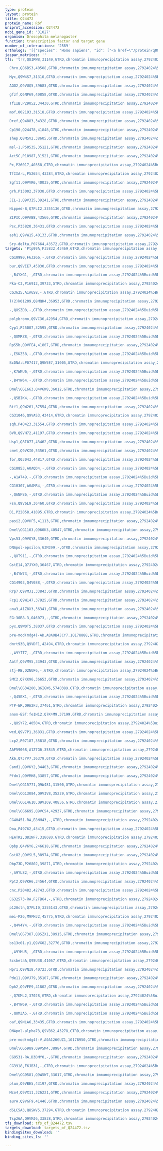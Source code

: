 ```yaml
---
type: protein
layout: protein
title: Q24472
protein_name: Rbf
uniprot_accession: Q24472
ncbi_gene_id: '31027'
organism: Drosophila melanogaster
function: transcription factor and target gene
number_of_interactions: '2589'
orthologs: '[{"species": "Homo sapiens", "id": ["<a href=\"/protein/q08999\">Q08999</a>", "<a href=\"/protein/p28749\">P28749</a>"]}, {"species": "Danio rerio", "id": ["<a href=\"/protein/e7fdm3\">E7FDM3</a>", "<a href=\"/protein/f1qy31\">F1QY31</a>"]}, {"species": "Mus musculus", "id": ["<a href=\"/protein/q64701\">Q64701</a>", "<a href=\"/protein/q64700\">Q64700</a>"]}, {"species": "Rattus norvegicus", "id": ["<a href=\"/protein/g3v7p7\">G3V7P7</a>", "A0A573VVF2"]}]'
jaspar_matrices: ''
tfs: 'trr,Q8IRW8,31149,GTRD,chromatin immunoprecipitation assay,27924024%5Buid%5D,No

  Chro,Q86BS3,40508,GTRD,chromatin immunoprecipitation assay,27924024%5Buid%5D,No

  Myc,Q9W4S7,31310,GTRD,chromatin immunoprecipitation assay,27924024%5Buid%5D,No

  AGO2,Q9VUQ5,39683,GTRD,chromatin immunoprecipitation assay,27924024%5Buid%5D,No

  gfzf,Q6NP69,40858,GTRD,chromatin immunoprecipitation assay,27924024%5Buid%5D,No

  TfIIB,P29052,34430,GTRD,chromatin immunoprecipitation assay,27924024%5Buid%5D,No

  mof,O02193,31518,GTRD,chromatin immunoprecipitation assay,27924024%5Buid%5D,No

  Dref,Q94883,34328,GTRD,chromatin immunoprecipitation assay,27924024%5Buid%5D,No

  Cp190,Q24478,41848,GTRD,chromatin immunoprecipitation assay,27924024%5Buid%5D,No

  shep,Q8MSV2,38605,GTRD,chromatin immunoprecipitation assay,27924024%5Buid%5D,No

  msl-1,P50535,35121,GTRD,chromatin immunoprecipitation assay,27924024%5Buid%5D,No

  Act5C,P10987,31521,GTRD,chromatin immunoprecipitation assay,27924024%5Buid%5D,No

  Pc,P26017,40358,GTRD,chromatin immunoprecipitation assay,27924024%5Buid%5D,No

  TfIIA-L,P52654,43284,GTRD,chromatin immunoprecipitation assay,27924024%5Buid%5D,No

  Sgf11,Q9VVR6,40035,GTRD,chromatin immunoprecipitation assay,27924024%5Buid%5D,No

  grh,P13002,37038,GTRD,chromatin immunoprecipitation assay,27924024%5Buid%5D,No

  JIL-1,Q9V3I5,39241,GTRD,chromatin immunoprecipitation assay,27924024%5Buid%5D,No

  Nipped-B,Q7PLI2,3355136,GTRD,chromatin immunoprecipitation assay,27924024%5Buid%5D,No

  ZIPIC,Q9VAB8,43566,GTRD,chromatin immunoprecipitation assay,27924024%5Buid%5D,No

  Psc,P35820,36431,GTRD,chromatin immunoprecipitation assay,27924024%5Buid%5D,No

  ash1,Q9VW15,40133,GTRD,chromatin immunoprecipitation assay,27924024%5Buid%5D,No

  Sry-delta,P07664,43572,GTRD,chromatin immunoprecipitation assay,27924024%5Buid%5D,No'
targets: 'Ptp99A,P35832,43469,GTRD,chromatin immunoprecipitation assay,27924024%5Buid%5D,No

  CG10990,F6J2G6,-,GTRD,chromatin immunoprecipitation assay,27924024%5Buid%5D,No

  bur,Q9VIE7,45830,GTRD,chromatin immunoprecipitation assay,27924024%5Buid%5D,No

  -,B4YXG1,-,GTRD,chromatin immunoprecipitation assay,27924024%5Buid%5D,No

  Pka-C3,P16912,39733,GTRD,chromatin immunoprecipitation assay,27924024%5Buid%5D,No

  CG3625,A1A6S8,-,GTRD,chromatin immunoprecipitation assay,27924024%5Buid%5D,No

  l(2)k01209,Q8MQK4,36953,GTRD,chromatin immunoprecipitation assay,27924024%5Buid%5D,No

  -,Q8SZD8,-,GTRD,chromatin immunoprecipitation assay,27924024%5Buid%5D,No

  polybromo,Q9VC36,42954,GTRD,chromatin immunoprecipitation assay,27924024%5Buid%5D,No

  Cyp1,P25007,32595,GTRD,chromatin immunoprecipitation assay,27924024%5Buid%5D,No

  -,Q8MRZ8,-,GTRD,chromatin immunoprecipitation assay,27924024%5Buid%5D,No

  RpS5b,Q9VFE4,41807,GTRD,chromatin immunoprecipitation assay,27924024%5Buid%5D,No

  -,E5KZ58,-,GTRD,chromatin immunoprecipitation assay,27924024%5Buid%5D,No

  BcDNA:LP07417,Q9W5E7,31005,GTRD,chromatin immunoprecipitation assay,27924024%5Buid%5D,No

  -,K7WKU6,-,GTRD,chromatin immunoprecipitation assay,27924024%5Buid%5D,No

  -,B4YW64,-,GTRD,chromatin immunoprecipitation assay,27924024%5Buid%5D,No

  Dmel\CG1663,Q4V6W8,36012,GTRD,chromatin immunoprecipitation assay,27924024%5Buid%5D,No

  -,Q5BIK4,-,GTRD,chromatin immunoprecipitation assay,27924024%5Buid%5D,No

  Rtf1,Q9W261,37554,GTRD,chromatin immunoprecipitation assay,27924024%5Buid%5D,No

  CG31046,Q9VAS3,43414,GTRD,chromatin immunoprecipitation assay,27924024%5Buid%5D,No

  sqh,P40423,31554,GTRD,chromatin immunoprecipitation assay,27924024%5Buid%5D,No

  BVR,Q9VH72,41197,GTRD,chromatin immunoprecipitation assay,27924024%5Buid%5D,No

  Usp1,Q8I077,43462,GTRD,chromatin immunoprecipitation assay,27924024%5Buid%5D,No

  cmet,Q9VKI0,53561,GTRD,chromatin immunoprecipitation assay,27924024%5Buid%5D,No

  for,Q03043,44817,GTRD,chromatin immunoprecipitation assay,27924024%5Buid%5D,No

  CG10853,A0AQD4,-,GTRD,chromatin immunoprecipitation assay,27924024%5Buid%5D,No

  -,A1A749,-,GTRD,chromatin immunoprecipitation assay,27924024%5Buid%5D,No

  CG10307,A0AMR4,-,GTRD,chromatin immunoprecipitation assay,27924024%5Buid%5D,No

  -,Q6NP86,-,GTRD,chromatin immunoprecipitation assay,27924024%5Buid%5D,No

  Fsn,Q9V6L9,36460,GTRD,chromatin immunoprecipitation assay,27924024%5Buid%5D,No

  D1,P22058,41095,GTRD,chromatin immunoprecipitation assay,27924024%5Buid%5D,No

  pasi2,Q9VHF5,41113,GTRD,chromatin immunoprecipitation assay,27924024%5Buid%5D,No

  Dmel\CG1103,Q960K3,40547,GTRD,chromatin immunoprecipitation assay,27924024%5Buid%5D,No

  Vps53,Q9VQY8,33640,GTRD,chromatin immunoprecipitation assay,27924024%5Buid%5D,No

  DNApol-epsilon,G3M399,-,GTRD,chromatin immunoprecipitation assay,27924024%5Buid%5D,No

  -,Q8T911,-,GTRD,chromatin immunoprecipitation assay,27924024%5Buid%5D,No

  GstE14,Q7JYX0,36467,GTRD,chromatin immunoprecipitation assay,27924024%5Buid%5D,No

  -,B4YW73,-,GTRD,chromatin immunoprecipitation assay,27924024%5Buid%5D,No

  CG14903,Q4V688,-,GTRD,chromatin immunoprecipitation assay,27924024%5Buid%5D,No

  Rrp7,Q9VMJ1,33843,GTRD,chromatin immunoprecipitation assay,27924024%5Buid%5D,No

  Fcp1,Q9W147,37925,GTRD,chromatin immunoprecipitation assay,27924024%5Buid%5D,No

  ana3,A1Z8X3,36341,GTRD,chromatin immunoprecipitation assay,27924024%5Buid%5D,No

  EG:30B8.3,O46073,-,GTRD,chromatin immunoprecipitation assay,27924024%5Buid%5D,No

  pyx,Q9W0T5,38037,GTRD,chromatin immunoprecipitation assay,27924024%5Buid%5D,No

  pre-mod(mdg4)-AD,A0A0B4JCY7,10178888,GTRD,chromatin immunoprecipitation assay,27924024%5Buid%5D,No

  dmrt93B,Q9VDF1,42494,GTRD,chromatin immunoprecipitation assay,27924024%5Buid%5D,No

  -,A9YIT7,-,GTRD,chromatin immunoprecipitation assay,27924024%5Buid%5D,No

  Aatf,Q9VM95,33943,GTRD,chromatin immunoprecipitation assay,27924024%5Buid%5D,No

  stj-RB,D2NUF6,-,GTRD,chromatin immunoprecipitation assay,27924024%5Buid%5D,No

  SMC2,Q7KK96,36653,GTRD,chromatin immunoprecipitation assay,27924024%5Buid%5D,No

  Dmel\CG34200,Q6IGW6,5740389,GTRD,chromatin immunoprecipitation assay,27924024%5Buid%5D,No

  -,Q45EX1,-,GTRD,chromatin immunoprecipitation assay,27924024%5Buid%5D,No

  PTP-ER,Q9W2F3,37461,GTRD,chromatin immunoprecipitation assay,27924024%5Buid%5D,No

  anon-EST:fe1H12,Q7K4M9,37199,GTRD,chromatin immunoprecipitation assay,27924024%5Buid%5D,No

  -,Q8SY72,40504,GTRD,chromatin immunoprecipitation assay,27924024%5Buid%5D,No

  wcd,Q9V7P1,36831,GTRD,chromatin immunoprecipitation assay,27924024%5Buid%5D,No

  Lcp2,P07187,35818,GTRD,chromatin immunoprecipitation assay,27924024%5Buid%5D,No

  AAF59068,A1Z7G6,35845,GTRD,chromatin immunoprecipitation assay,27924024%5Buid%5D,No

  Ak6,Q7JYV7,36379,GTRD,chromatin immunoprecipitation assay,27924024%5Buid%5D,No

  Cand1,Q9VKY2,34403,GTRD,chromatin immunoprecipitation assay,27924024%5Buid%5D,No

  Pfdn1,Q9VMH8,33857,GTRD,chromatin immunoprecipitation assay,27924024%5Buid%5D,No

  Dmel\CG15771,Q9W481,31500,GTRD,chromatin immunoprecipitation assay,27924024%5Buid%5D,No

  Dmel\CG13084,Q9VIV8,35229,GTRD,chromatin immunoprecipitation assay,27924024%5Buid%5D,No

  Dmel\CG14610,Q9VI69,40856,GTRD,chromatin immunoprecipitation assay,27924024%5Buid%5D,No

  Dmel\CG6695,Q9VC54,42937,GTRD,chromatin immunoprecipitation assay,27924024%5Buid%5D,No

  CG40451-RA,E8NH43,-,GTRD,chromatin immunoprecipitation assay,27924024%5Buid%5D,No

  Doa,P49762,43415,GTRD,chromatin immunoprecipitation assay,27924024%5Buid%5D,No

  HEATR2,Q8INF7,318680,GTRD,chromatin immunoprecipitation assay,27924024%5Buid%5D,No

  Opbp,Q4V6Y6,246618,GTRD,chromatin immunoprecipitation assay,27924024%5Buid%5D,No

  GstO2,Q9VSL5,38974,GTRD,chromatin immunoprecipitation assay,27924024%5Buid%5D,No

  Dbp73D,P26802,39871,GTRD,chromatin immunoprecipitation assay,27924024%5Buid%5D,No

  -,A9YL82,-,GTRD,chromatin immunoprecipitation assay,27924024%5Buid%5D,No

  Ppt2,Q9VKH6,34564,GTRD,chromatin immunoprecipitation assay,27924024%5Buid%5D,No

  cnc,P20482,42743,GTRD,chromatin immunoprecipitation assay,27924024%5Buid%5D,No

  CG32573-RA,F2FB64,-,GTRD,chromatin immunoprecipitation assay,27924024%5Buid%5D,No

  p120ctn,Q7PLI0,3355143,GTRD,chromatin immunoprecipitation assay,27924024%5Buid%5D,No

  mei-P26,M9PH32,45775,GTRD,chromatin immunoprecipitation assay,27924024%5Buid%5D,No

  -,Q4V4Y4,-,GTRD,chromatin immunoprecipitation assay,27924024%5Buid%5D,No

  Dmel\CG7387,Q8SZX1,38915,GTRD,chromatin immunoprecipitation assay,27924024%5Buid%5D,No

  bs13c01.y1,Q9VX02,32776,GTRD,chromatin immunoprecipitation assay,27924024%5Buid%5D,No

  -,A9YHU5,-,GTRD,chromatin immunoprecipitation assay,27924024%5Buid%5D,No

  ScsbetaA,Q95U38,41067,GTRD,chromatin immunoprecipitation assay,27924024%5Buid%5D,No

  Hpr1,Q9VNI8,40723,GTRD,chromatin immunoprecipitation assay,27924024%5Buid%5D,No

  Pde11,Q9VJ79,35107,GTRD,chromatin immunoprecipitation assay,27924024%5Buid%5D,No

  Dph2,Q9VFE9,41802,GTRD,chromatin immunoprecipitation assay,27924024%5Buid%5D,No

  -,Q7KML2,37028,GTRD,chromatin immunoprecipitation assay,27924024%5Buid%5D,No

  -,B4YW69,-,GTRD,chromatin immunoprecipitation assay,27924024%5Buid%5D,No

  -,Q8MZA5,-,GTRD,chromatin immunoprecipitation assay,27924024%5Buid%5D,No

  oaf,Q9NLA6,33435,GTRD,chromatin immunoprecipitation assay,27924024%5Buid%5D,No

  DNApol-alpha73,Q9VB62,43278,GTRD,chromatin immunoprecipitation assay,27924024%5Buid%5D,No

  pre-mod(mdg4)-V,A0A126GUZ1,10178950,GTRD,chromatin immunoprecipitation assay,27924024%5Buid%5D,No

  Dmel\CG5989,Q9VSM4,38984,GTRD,chromatin immunoprecipitation assay,27924024%5Buid%5D,No

  CG9531-RA,D3DMY0,-,GTRD,chromatin immunoprecipitation assay,27924024%5Buid%5D,No

  CG3918,F6JB31,-,GTRD,chromatin immunoprecipitation assay,27924024%5Buid%5D,No

  Dmel\CG9581,Q9W5W7,33017,GTRD,chromatin immunoprecipitation assay,27924024%5Buid%5D,No

  plum,Q9VBE5,43197,GTRD,chromatin immunoprecipitation assay,27924024%5Buid%5D,No

  Mco4,Q9VX11,326221,GTRD,chromatin immunoprecipitation assay,27924024%5Buid%5D,No

  aurA,Q9VGF9,41446,GTRD,chromatin immunoprecipitation assay,27924024%5Buid%5D,No

  dSLC5A3,Q8SWV5,37294,GTRD,chromatin immunoprecipitation assay,27924024%5Buid%5D,No

  Tsp26A,Q9VMJ6,33838,GTRD,chromatin immunoprecipitation assay,27924024%5Buid%5D,No'
tfs_download: tfs_of_Q24472.tsv
targets_download: targets_of_Q24472.tsv
bindingSites_download: ''
binding_sites_ls: ''

---
```

